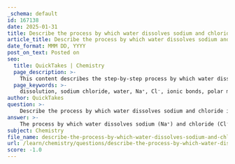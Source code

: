 ```yaml
---
_schema: default
id: 167138
date: 2025-01-31
title: Describe the process by which water dissolves sodium and chloride ions.
article_title: Describe the process by which water dissolves sodium and chloride ions.
date_format: MMM DD, YYYY
post_on_text: Posted on
seo:
  title: QuickTakes | Chemistry
  page_description: >-
    This content describes the step-by-step process by which water dissolves sodium and chloride ions from sodium chloride, highlighting the interactions between water molecules and the ions.
  page_keywords: >-
    dissolution, sodium chloride, water, Na⁺, Cl⁻, ionic bonds, polar molecules, solvation, hydration shell, interaction with water, universal solvent
author: QuickTakes
question: >-
    Describe the process by which water dissolves sodium and chloride ions.
answer: >-
    The process by which water dissolves sodium (Na⁺) and chloride (Cl⁻) ions from sodium chloride (NaCl) involves several key steps, primarily driven by the polar nature of water molecules. Here’s a detailed description of the process:\n\n1. **Dissociation of Ions**: In solid sodium chloride, Na⁺ and Cl⁻ ions are held together by strong ionic bonds. When NaCl is introduced to water, the polar water molecules begin to interact with these ions.\n\n2. **Interaction with Water Molecules**: Water is a polar molecule, meaning it has a partial positive charge on the hydrogen atoms and a partial negative charge on the oxygen atom. This polarity allows water molecules to interact effectively with the charged ions:\n   - The positively charged sodium ions (Na⁺) are surrounded by water molecules with their negatively charged oxygen atoms oriented towards the sodium ions.\n   - Conversely, the negatively charged chloride ions (Cl⁻) are surrounded by water molecules with their positively charged hydrogen atoms oriented towards the chloride ions.\n\n3. **Surrounding and Isolating Ions**: As water molecules surround the Na⁺ and Cl⁻ ions, they effectively isolate them from each other. This process is known as solvation, where the water molecules form a hydration shell around each ion.\n\n4. **Separation and Dispersion**: The strong attraction between the polar water molecules and the charged ions overcomes the ionic bonds holding the NaCl together. This interaction leads to the separation of the Na⁺ and Cl⁻ ions, allowing them to disperse uniformly throughout the solution.\n\n5. **Resulting Solution**: The end result is a homogeneous solution where the sodium and chloride ions are evenly distributed in the water, demonstrating water's capability as a solvent. This process exemplifies why water is often referred to as the "universal solvent," as it can dissolve a wide variety of ionic and polar substances.\n\nIn summary, the dissolution of sodium and chloride ions in water is a result of the polar nature of water molecules, which allows them to effectively interact with and separate the ions, leading to their dispersion in the solution.
subject: Chemistry
file_name: describe-the-process-by-which-water-dissolves-sodium-and-chloride-ions.md
url: /learn/chemistry/questions/describe-the-process-by-which-water-dissolves-sodium-and-chloride-ions
score: -1.0
---
```


&nbsp;